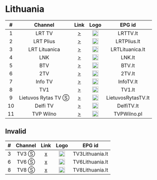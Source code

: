 <h1>Lithuania</h1>

| #   | Channel        | Link  | Logo | EPG id |
|:---:|:--------------:|:-----:|:----:|:------:|
| 1   | LRT TV | [>](https://www.tvkaista.net/stream-forwarder/get.php?x=LRT) | <img height="20" src="https://i.imgur.com/FL2ZuGC.png"/> | LRTTV.lt |
| 2   | LRT Plius | [>](https://www.tvkaista.net/stream-forwarder/get.php?x=LRTPlius) | <img height="20" src="https://upload.wikimedia.org/wikipedia/commons/thumb/6/61/LRT_Plius_Logo_2022.svg/512px-LRT_Plius_Logo_2022.svg.png"/> | LRTPlius.lt |
| 3   | LRT Lituanica | [>](https://stream-live-lrt.ng.teliacdn.com/lituanica/master.m3u8) | <img height="20" src="https://upload.wikimedia.org/wikipedia/commons/thumb/d/d2/LRT_Lituanica_Logo_2022.svg/640px-LRT_Lituanica_Logo_2022.svg.png"/> | LRTLituanica.lt |
| 4 | LNK | [>](https://www.tvkaista.net/stream-forwarder/get.php?x=LNK) | <img height="20" src="https://i.imgur.com/arCZ56g.png"/> | LNK.lt |
| 5 | BTV | [>](https://www.tvkaista.net/stream-forwarder/get.php?x=BTV) | <img height="20" src="https://i.imgur.com/AeplGsP.png"/> | BTV.lt |
| 6 | 2TV | [>](https://www.tvkaista.net/stream-forwarder/get.php?x=2TV) | <img height="20" src="https://i.imgur.com/sZUIhGc.png"/> | 2TV.lt |
| 7 | Info TV | [>](https://www.tvkaista.net/stream-forwarder/get.php?x=InfoTV) | <img height="20" src="https://i.imgur.com/EjQtIpM.png"/> | InfoTV.lt |
| 8 | TV1 | [>](https://www.tvkaista.net/stream-forwarder/get.php?x=TV1) | <img height="20" src="https://i.imgur.com/KLWDcFy.png"/> | TV1.lt |
| 9 | Lietuvos Rytas TV Ⓢ | [>](http://lr-live.cdn.balt.net/live/smil:lrytas.smil/playlist.m3u8) | <img height="20" src="https://i.imgur.com/5wpxVI0.png"/> | LietuvosRytasTV.lt |
| 10 | Delfi TV | [>](https://s1.dcdn.lt/live/televizija/playlist.m3u8) | <img height="20" src="https://i.imgur.com/IFoHP5M.png"/> | DelfiTV.lt |
| 11 | TVP Wilno | [>](https://www.tvkaista.net/stream-forwarder/get.php?x=TVPWilno) | <img height="20" src="https://upload.wikimedia.org/wikipedia/commons/thumb/e/e4/TVP_Wilno_%282019%29.svg/640px-TVP_Wilno_%282019%29.svg.png"/> | TVPWilno.pl |

<h2>Invalid</h2>

| #   | Channel        | Link  | Logo | EPG id |
|:---:|:--------------:|:-----:|:----:|:------:|
| 3   | TV3 Ⓢ | [x](http://88.216.83.245/tv3/index.m3u8) | <img height="20" src="https://i.imgur.com/7nipq0y.png"/> | TV3Lithuania.lt |
| 6   | TV6 Ⓢ | [x](http://88.216.83.245/tv6/index.m3u8) | <img height="20" src="https://i.imgur.com/oC0jiFW.png"/> | TV6Lithuania.lt |
| 8   | TV8 Ⓢ | [x](http://88.216.83.245/tv8/index.m3u8) | <img height="20" src="https://i.imgur.com/9g3wknl.png"/> | TV8Lithuania.lt |
